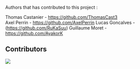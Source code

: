 Authors that has contributed to this project : 

Thomas Castanier - https://github.com/ThomasCast3 <br>
Axel Perrin - https://github.com/AxelPerrin
Lucas Goncalves - (https://github.com/RuKaSuu)
Guillaume Moret - https://github.com/AyakorK

## Contributors

<a href=https://github.com/AyakorK/Project_PythonAPI/graphs/contributors>
  <img src=https://contrib.rocks/image?repo=AyakorK/Project_PythonAPI>
</a>
